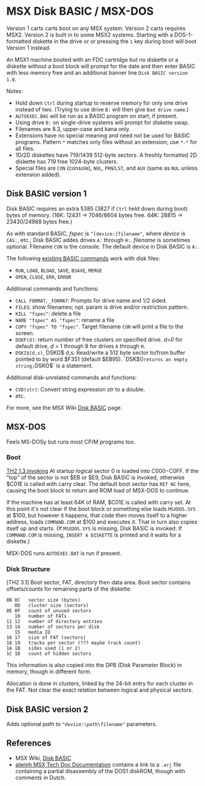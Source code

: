 MSX Disk BASIC / MSX-DOS
========================

Version 1 carts carts boot on any MSX system. Version 2 carts requires
MSX2. Version 2 is built in to some MSX2 systems. Starting with a
DOS-1-formatted diskette in the drive or or pressing the `1` key during
boot will boot Version 1 instead.

An MSX1 machine booted with an FDC cartridge but no diskette or a diskette
without a boot block will prompt for the date and then enter BASIC with
less memory free and an additional banner line `Disk BASIC version 1.0`.

Notes:
- Hold down `Ctrl` during startup to reserve memory for only one drive
  instead of two. (Trying to use drive `B:` will then give `Bad drive
  name`.)
- `AUTOEXEC.BAS` will be run as a BASIC program on start, if present.
- Using drive `B:` on single-drive systems will prompt for diskette swap.
- Filenames are 8.3, upper-case and kana only.
- Extensions have no special meaning and need not be used for BASIC
  programs. Pattern `*` matches only files without an extension; use `*.*`
  for all files.
- 1D/2D diskettes have 719/1439 512-byte sectors. A freshly formatted 2D
  diskette has 719 free 1024-byte clusters.
- Special files are `CON` (console), `NUL`, `PRN`/`LST`, and `AUX` (same as
  `NUL` unless extension added).


Disk BASIC version 1
--------------------

Disk BASIC requires an extra 5385 (3827 if `Ctrl` held down during boot)
bytes of memory. (16K: 12431 → 7046/8604 bytes free. 64K: 28815 →
23430/24988 bytes free.)

As with standard BASIC, _fspec_ is `"[device:]filename"`, where _device_ is
`CAS:`, etc.; Disk BASIC addes drives `A:` through `H:`. _filename_ is
sometimes optional. Filename `CON` is the console. The default device in
Disk BASIC is `A:`.

The following [existing BASIC commands][bas] work with disk files:
- `RUN`, `LOAD`, `BLOAD`, `SAVE`, `BSAVE`, `MERGE`
- `OPEN`, `CLOSE`, `ERR`, `ERROR`

Additional commands and functions:
- `CALL FORMAT`, `_FORMAT`: Prompts for drive name and 1/2 sided.
- `FILES`: show filenames; opt. param is drive and/or restriction pattern.
- `KILL "fspec"`: delete a file
- `NAME "fspec" AS "fspec"`: rename a file
- `COPY "fspec" TO "fspec"`. Target filename `CON` will print a file to the
  screen.
- `DSKF(d)`: return number of free clusters on specified drive. _d=0_ for
  default drive, _d_ = 1 through 8 for drives `A` through `H`.
- `DSKI$(d,s)`, DSKO$ d,s: Read/write a 512 byte sector to/from buffer
  pointed to by word $F351 (default $EB95). `DSK$()` returns an empty
  string; `DSKO$` is a statement.

Additional disk-unrelated commands and functions:
- `CVD(str)`: Convert string expression _str_ to a double.
- etc.

For more, see the MSX Wiki [Disk BASIC] page.


MSX-DOS
-------

Feels MS-DOSy but runs most CP/M programs too.

### Boot

[TH2 1.3.invoking] At startup logical sector 0 is loaded into $C000-$C0FF.
If the "top" of the sector is not $EB or $E9, Disk BASIC is invoked,
otherwise $C01E is called with carry clear. The default boot sector has
`RET NC` here, causing the boot block to return and ROM load of MSX-DOS to
continue.

If the machine has at least 64K of RAM, $C01E is called with carry set. At
this point it's not clear if the boot block or something else loads
`MSXDOS.SYS` at $100, but however it happens, that code then moves itself
to a higher address, loads `COMMAND.COM` at $100 and executes it. That in
turn also copies itself up and starts. (If `MSXDOS.SYS` is missing, Disk
BASIC is invoked. If `COMMAND.COM` is missing, `INSERT A DISKETTE` is
printed and it waits for a diskette.)

MSX-DOS runs `AUTOEXEC.BAT` is run if present.

### Disk Structure

[TH2 3.1] Boot sector, FAT, directory then data area. Boot sector contains
offsets/counts for remaining parts of the diskette:

    0B 0C   sector size (bytes)
       0D   cluster size (sectors)
    0E 0F   count of unused sectors
       10   number of FATs
    11 12   number of directory entries
    13 14   number of sectors per disk
       15   media ID
    16 17   size of FAT (sectors)
    18 19   tracks per sector (??? maybe track count)
    1A 1B   sides used (1 or 2)
    1C 1D   count of hidden sectors

This information is also copied into the DPB (Disk Parameter Block) in
memory, though in different form.

Allocation is done in clusters, linked by the 24-bit entry for each cluster
in the FAT. Not clear the exact relation between logical and physical
sectors.


Disk BASIC version 2
--------------------

Adds optional _path_ to `"device:\path\filename"` parameters.


References
----------

- MSX Wiki, [Disk BASIC]
- [alwinh MSX Tech Doc Documentation][alwinh] contains a link to a `.arj`
  file containing a partial disassembly of the DOS1 diskROM, though with
  comments in Dutch.



<!-------------------------------------------------------------------->
[Disk BASIC]: https://www.msx.org/wiki/Disk_BASIC
[TH2 1.3.invoking]: https://github.com/Konamiman/MSX2-Technical-Handbook/blob/master/md/Chapter3.md#procedure-for-invoking-msx-dos
[alwinh]: https://web.archive.org/web/20050414002839/http://www.alwinh.dds.nl/msx/docs/vg8245.arj
[bas]: ./basic.md
